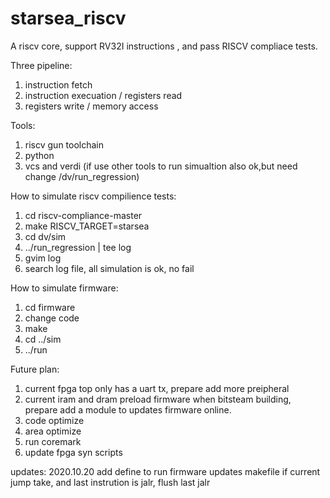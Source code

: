 # starsea_riscv
A riscv core, support RV32I instructions , and pass RISCV compliace tests.

Three pipeline:
   1. instruction fetch
   2. instruction execuation / registers read
   3. registers write / memory access

Tools:
   1. riscv gun toolchain
   2. python
   3. vcs and verdi (if use other tools to run simualtion also ok,but need change /dv/run_regression)

How to simulate riscv compilience tests:
   1. cd riscv-compliance-master
   2. make RISCV_TARGET=starsea
   3. cd dv/sim
   4. ../run_regression | tee log
   5. gvim log
   6. search log file, all simulation is ok, no fail
 
How to simulate firmware:
   1. cd firmware
   2. change code
   3. make
   4. cd ../sim
   5. ../run
   


Future plan:
   1. current fpga top only has a uart tx, prepare add more preipheral
   2. current iram and dram preload firmware when bitsteam building, prepare add a module to updates firmware online.
   3. code optimize
   4. area optimize
   5. run coremark
   6. update fpga syn scripts


updates:
   2020.10.20
   add define to run firmware
   updates makefile
   if current jump take, and last instrution is jalr,  flush last jalr

